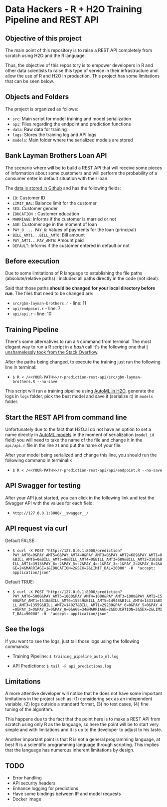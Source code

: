 
Data Hackers - R + H2O Training Pipeline and REST API
======================================================

## Objective of this project
The main point of this repository is to raise a REST API completely from scratch using H2O and the R language.

Thus, the objective of this repository is to empower developers in R and other data scientists to raise this type of service in their infrastructure and allow the use of R and H2O in production. This project has some limitations that can be seen below.

##  Objects and Folders
The project is organized as follows:

 - `src`: Main script for model training and model serialization
 - `api`: Files regarding the endpoint and prediction functions
 - `data`: Raw data for training
 - `logs`: Stores the training log and API logs        
 - `models`: Main folder where the serialized models are stored

## Bank Layman Brothers Loan API
The scenario where will be to build a REST API that will receive some pieces of information about some customers and will perform the probability of a consumer enter in default situation with their loan.

The [data is stored in Github](https://github.com/fclesio/learning-space/blob/master/Datasets/02%20-%20Classification/default_credit_card.csv) and has the following fields:

  - `ID`: Customer ID
  - `LIMIT_BAL`:  Balance limit for the customer
  - `SEX`:  Customer gender
  - `EDUCATION `:  Customer education
  - `MARRIAGE`:  Informs if the customer is married or not
  - `AGE`:  Customer age in the moment of loan
  - `PAY_0 ... PAY_6`:  Values of payments for the loan (principal)
  - `BILL_AMT1...BILL_AMT6`:  Bill amount
  - `PAY_AMT1...PAY_AMT6`:  Amount paid
  - `DEFAULT`: Informs if the customer entered in default or not

##  Before execution
Due to some limitations of R language to establishing the file paths (absolute/relative paths) I included all paths directly in the code (not ideal).

Said that those paths **should be changed for your local directory before run**. The files that need to be changed are:
  - `src/gbm-layman-brothers.r` - line: 11
  - `api/endpoint.r` - line: 7
  - `api/api.r` - line: 10

## Training Pipeline
There's some alternatives to run a `R` command from terminal. The most elegant way to run a R script in a _bash_ call it's the following one that [I unshamelessly took from the Stack Overflow](https://stackoverflow.com/questions/18306362/run-r-script-from-command-line).

After the paths being changed, to execute the training just run the following line in terminal:

  - `$ R < /<<YOUR-PATH>>/r-prediction-rest-api/src/gbm-layman-brothers.R --no-save`

This script will run a training pipeline using [AutoML in H2O](http://docs.h2o.ai/h2o/latest-stable/h2o-docs/automl.html), generate the logs in `logs` folder, pick the best model and save it (serialize it) in `models` folder.

## Start the REST API from command line
Unfortunately due to the fact that H2O.ai do not have an option to set a name directly in [AutoML models](http://docs.h2o.ai/h2o/latest-stable/h2o-docs/automl.html) in the moment of serialization (`model_id` field) you will need to take the name of the file and change it in the `api/api.r` file in the line `21` and put the name of your file.

After your model being serialized and change this line, you should run the following command in terminal:<

  - `$ R < /<<YOUR-PATH>>/r-prediction-rest-api/api/endpoint.R --no-save`  

## API Swagger for testing
After your API just started, you can click in the following link and test the Swagger API with the values for each field:
  - `http://127.0.0.1:8000/__swagger__/`

## API request via curl
Default FALSE:
  - `$ curl -X POST "http://127.0.0.1:8000/prediction?PAY_AMT6=0&PAY_AMT5=0&PAY_AMT4=0&PAY_AMT3=0&PAY_AMT2=689&PAY_AMT1=0&BILL_AMT6=0&BILL_AMT5=0&BILL_AMT4=0&BILL_AMT3=689&BILL_AMT2=3102&BILL_AMT1=3913&PAY_6=-2&PAY_5=-2&PAY_4=-1&PAY_3=-1&PAY_2=2&PAY_0=2&AGE=24&MARRIAGE=1&EDUCATION=2&SEX=2&LIMIT_BAL=20000" -H  "accept: application/json"`

Default TRUE:
  - `$ curl -X POST "http://127.0.0.1:8000/prediction?PAY_AMT6=5000&PAY_AMT5=1000&PAY_AMT4=1000&PAY_AMT3=1000&PAY_AMT2=1500&PAY_AMT1=1518&BILL_AMT6=15549&BILL_AMT5=14948&BILL_AMT4=14331&BILL_AMT3=13559&BILL_AMT2=14027&BILL_AMT1=29239&PAY_6=0&PAY_5=0&PAY_4=0&PAY_3=0&PAY_2=0&PAY_0=0&AGE=34&MARRIAGE=2&EDUCATION=2&SEX=2&LIMIT_BAL=90000" -H  "accept: application/json"`

## See the logs
If you want to see the logs, just tail those logs using the following commands:
  - Training Pipeline: `$ training_pipeline_auto_ml.log`  

  - API Predictions: `$ tail -F api_predictions.log`

## Limitations
A more attentive developer will notice that he does not have some important limitations in the project such as: (1) considering sex as an independent variable, (2) logs outside a standard format, (3) no test cases, (4) fine tuning of the algorithm.

This happens due to the fact that the point here is to make a REST API from scratch using only R as the language, so here the point will be to start very simple and with limitations and it is up to the developer to adjust to his taste.

Another important point is that R is not a general programming language, at best R is a scientific programming language through scripting. This implies that the language has numerous inherent limitations by design.

## TODO
  - Error handling
  - API security headers
  - Enhance logging for predictions
  - Have some bindings between IP and model requests
  - Docker image
